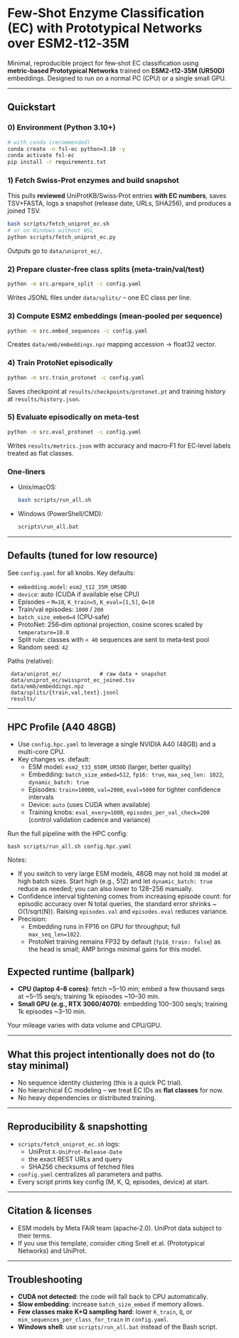 # Few‑Shot Enzyme Classification (EC) with Prototypical Networks over ESM2‑t12‑35M

Minimal, reproducible project for few‑shot EC classification using **metric‑based Prototypical Networks** trained on **ESM2‑t12‑35M (UR50D)** embeddings. Designed to run on a normal PC (CPU) or a single small GPU.

---

## Quickstart

### 0) Environment (Python 3.10+)
```bash
# with conda (recommended)
conda create -n fsl-ec python=3.10 -y
conda activate fsl-ec
pip install -r requirements.txt
```

### 1) Fetch Swiss‑Prot enzymes and build snapshot
This pulls **reviewed** UniProtKB/Swiss‑Prot entries **with EC numbers**, saves TSV+FASTA, logs a snapshot (release date, URLs, SHA256), and produces a joined TSV.
```bash
bash scripts/fetch_uniprot_ec.sh
# or on Windows without WSL
python scripts/fetch_uniprot_ec.py
```
Outputs go to `data/uniprot_ec/`.

### 2) Prepare cluster‑free class splits (meta‑train/val/test)
```bash
python -m src.prepare_split -c config.yaml
```
Writes JSONL files under `data/splits/` – one EC class per line.

### 3) Compute ESM2 embeddings (mean‑pooled per sequence)
```bash
python -m src.embed_sequences -c config.yaml
```
Creates `data/emb/embeddings.npz` mapping accession → float32 vector.

### 4) Train ProtoNet episodically
```bash
python -m src.train_protonet -c config.yaml
```
Saves checkpoint at `results/checkpoints/protonet.pt` and training history at `results/history.json`.

### 5) Evaluate episodically on meta‑test
```bash
python -m src.eval_protonet -c config.yaml
```
Writes `results/metrics.json` with accuracy and macro‑F1 for EC‑level labels treated as flat classes.

### One‑liners
- Unix/macOS:
  ```bash
  bash scripts/run_all.sh
  ```
- Windows (PowerShell/CMD):
  ```bat
  scripts\run_all.bat
  ```

---

## Defaults (tuned for low resource)
See `config.yaml` for all knobs. Key defaults:

- `embedding.model`: `esm2_t12_35M_UR50D`
- `device`: auto (CUDA if available else CPU)
- Episodes – `M=10`, `K_train=5`, `K_eval=[1,5]`, `Q=10`
- Train/val episodes: `1000` / `200`
- `batch_size_embed=4` (CPU‑safe)
- ProtoNet: 256‑dim optional projection, cosine scores scaled by `temperature=10.0`
- Split rule: classes with `< 40` sequences are sent to meta‑test pool
- Random seed: `42`

Paths (relative):
```
 data/uniprot_ec/            # raw data + snapshot
 data/uniprot_ec/swissprot_ec_joined.tsv
 data/emb/embeddings.npz
 data/splits/{train,val,test}.jsonl
 results/
```

---

## HPC Profile (A40 48GB)
- Use `config.hpc.yaml` to leverage a single NVIDIA A40 (48GB) and a multi-core CPU.
- Key changes vs. default:
  - ESM model: `esm2_t33_650M_UR50D` (larger, better quality)
  - Embedding: `batch_size_embed=512`, `fp16: true`, `max_seq_len: 1022`, `dynamic_batch: true`
  - Episodes: `train=10000`, `val=2000`, `eval=5000` for tighter confidence intervals
  - Device: `auto` (uses CUDA when available)
  - Training knobs: `eval_every=1000`, `episodes_per_val_check=200` (control validation cadence and variance)

Run the full pipeline with the HPC config:
```
bash scripts/run_all.sh config.hpc.yaml
```

Notes:
- If you switch to very large ESM models, 48GB may not hold `3B` model at high batch sizes. Start high (e.g., 512) and let `dynamic_batch: true` reduce as needed; you can also lower to 128–256 manually.
- Confidence interval tightening comes from increasing episode count: for episodic accuracy over N total queries, the standard error shrinks ~ O(1/sqrt(N)). Raising `episodes.val` and `episodes.eval` reduces variance.
- Precision:
  - Embedding runs in FP16 on GPU for throughput; full `max_seq_len=1022`.
  - ProtoNet training remains FP32 by default (`fp16_train: false`) as the head is small; AMP brings minimal gains for this model.

## Expected runtime (ballpark)
- **CPU (laptop 4–8 cores)**: fetch ~5–10 min; embed a few thousand seqs at ~5–15 seq/s; training 1k episodes ~10–30 min.
- **Small GPU (e.g., RTX 3060/4070)**: embedding 100–300 seq/s; training 1k episodes ~3–10 min.

Your mileage varies with data volume and CPU/GPU.

---

## What this project intentionally **does not** do (to stay minimal)
- No sequence identity clustering (this is a quick PC trial). 
- No hierarchical EC modeling – we treat EC IDs as **flat classes** for now.
- No heavy dependencies or distributed training.

---

## Reproducibility & snapshotting
- `scripts/fetch_uniprot_ec.sh` logs:
  - UniProt `X-UniProt-Release-Date`
  - the exact REST URLs and query
  - SHA256 checksums of fetched files
- `config.yaml` centralizes all parameters and paths.
- Every script prints key config (M, K, Q, episodes, device) at start.

---

## Citation & licenses
- ESM models by Meta FAIR team (apache‑2.0). UniProt data subject to their terms.
- If you use this template, consider citing Snell et al. (Prototypical Networks) and UniProt.

---

## Troubleshooting
- **CUDA not detected**: the code will fall back to CPU automatically.
- **Slow embedding**: increase `batch_size_embed` if memory allows.
- **Few classes make K+Q sampling hard**: lower `K_train`, `Q`, or `min_sequences_per_class_for_train` in `config.yaml`.
- **Windows shell**: use `scripts/run_all.bat` instead of the Bash script.
